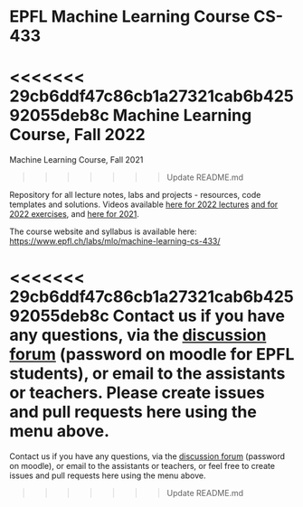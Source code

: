 # EPFL Machine Learning Course CS-433
<<<<<<< 29cb6ddf47c86cb1a27321cab6b42592055deb8c
Machine Learning Course, Fall 2022
=======
Machine Learning Course, Fall 2021
>>>>>>> Update README.md

Repository for all lecture notes, labs and projects - resources, code templates and solutions. Videos available [here for 2022 lectures](https://tube.switch.ch/switchcast/epfl.ch/series/60d0234f-e9b0-42c9-b727-35e518fe8833) [and for 2022 exercises](https://www.youtube.com/playlist?list=PL4O4bXkI-fAcBxnceaGFoVutetFyhSx6r), and [here for 2021](https://www.youtube.com/playlist?list=PL4O4bXkI-fAd4nB7YYR5F8WitmPxjPeAa).

The course website and syllabus is available here: https://www.epfl.ch/labs/mlo/machine-learning-cs-433/

<<<<<<< 29cb6ddf47c86cb1a27321cab6b42592055deb8c
Contact us if you have any questions, via the [discussion forum](https://www.oknoname.com/EPFL/CS433-Fall2022/) (password on moodle for EPFL students), or email to the assistants or teachers. Please create issues and pull requests here using the menu above.
=======
Contact us if you have any questions, via the [discussion forum](https://www.oknoname.com/EPFL/CS433/) (password on moodle), or email to the assistants or teachers, or feel free to create issues and pull requests here using the menu above.
>>>>>>> Update README.md
